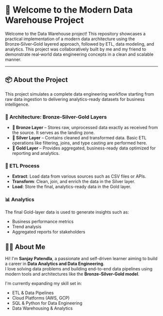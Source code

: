 # 🚀 Welcome to the Modern Data Warehouse Project

Welcome to the Data Warehouse project!
This repository showcases a practical implementation of a modern data architecture using the Bronze‑Silver‑Gold layered approach, followed by ETL, data modeling, and analytics. This project was collaboratively built by me and my friend to demonstrate real‑world data engineering concepts in a clean and scalable manner.

---

## 📦 About the Project

This project simulates a complete data engineering workflow starting from raw data ingestion to delivering analytics-ready datasets for business intelligence.

### 🧱 Architecture: Bronze-Silver-Gold Layers

- **🥉 Bronze Layer** – Stores raw, unprocessed data exactly as received from the source. It serves as the landing zone.
- **🥈 Silver Layer** – Contains cleaned and transformed data. Basic ETL operations like filtering, joins, and type casting are performed here.
- **🥇 Gold Layer** – Provides aggregated, business-ready data optimized for reporting and analytics.

### 🔄 ETL Process

- **Extract**: Load data from various sources such as CSV files or APIs.
- **Transform**: Clean, join, and enrich the data in the Silver layer.
- **Load**: Store the final, analytics-ready data in the Gold layer.

### 📊 Analytics

The final Gold-layer data is used to generate insights such as:
- Business performance metrics
- Trend analysis
- Aggregated reports for stakeholders


## 👨‍💻 About Me

Hi! I'm **Sanjay Patendla**, a passionate and self-driven learner aiming to build a career in **Data Analytics and Data Engineering**.  
I love solving data problems and building end-to-end data pipelines using modern tools and architectures like the **Bronze-Silver-Gold model**.

I'm currently expanding my skill set in:
- ETL & Data Pipelines
- Cloud Platforms (AWS, GCP)
- SQL & Python for Data Engineering
- Data Warehousing & Analytics
